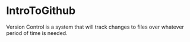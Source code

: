 # IntroToGithub

Version Control is a system that will track changes to files over whatever period of time is needed.
